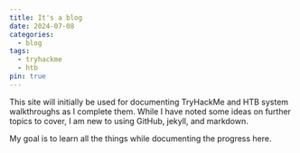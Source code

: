 ```yaml
---
title: It's a blog
date: 2024-07-08
categories:
  - blog
tags:
  - tryhackme
  - htb
pin: true
---
```


<p>This site will initially be used for documenting TryHackMe and HTB system walkthroughs as I complete them. While I have noted some ideas on further topics to cover, I am new to using GitHub, jekyll, and markdown.</p>

<p>My goal is to learn all the things while documenting the progress here.</p>